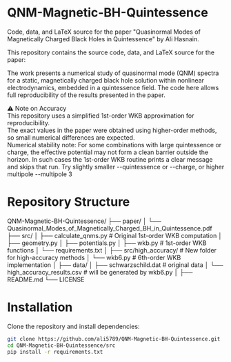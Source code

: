 # QNM-Magnetic-BH-Quintessence
Code, data, and LaTeX source for the paper  "Quasinormal Modes of Magnetically Charged Black Holes in Quintessence" by Ali Hasnain.

This repository contains the source code, data, and LaTeX source for the paper:

The work presents a numerical study of quasinormal mode (QNM) spectra for a static, magnetically charged black hole solution within nonlinear electrodynamics, embedded in a quintessence field. The code here allows full reproducibility of the results presented in the paper.

⚠️ Note on Accuracy  
This repository uses a simplified 1st-order WKB approximation for reproducibility.  
The exact values in the paper were obtained using higher-order methods, so small numerical differences are expected.  
Numerical stability note: For some combinations with large quintessence or charge, the effective potential may not form a clean barrier outside the horizon. In such cases the 1st-order WKB routine prints a clear message and skips that run. Try slightly smaller --quintessence or --charge, or higher multipole --multipole 3


 # Repository Structure
QNM-Magnetic-BH-Quintessence/
├── paper/
│   └── Quasinormal_Modes_of_Magnetically_Charged_BH_in_Quintessence.pdf
├── src/
│   ├── calculate_qnms.py         # Original 1st-order WKB computation
│   ├── geometry.py
│   ├── potentials.py
│   ├── wkb.py                    # 1st-order WKB functions
│   └── requirements.txt
│
├── src/high_accuracy/             # New folder for high-accuracy methods
│   └── wkb6.py                   # 6th-order WKB implementation
│
├── data/
│   ├── schwarzschild.dat          # original data
│   └── high_accuracy_results.csv  # will be generated by wkb6.py
│
├── README.md
└── LICENSE


# Installation

Clone the repository and install dependencies:

```bash
git clone https://github.com/ali5789/QNM-Magnetic-BH-Quintessence.git
cd QNM-Magnetic-BH-Quintessence/src
pip install -r requirements.txt



